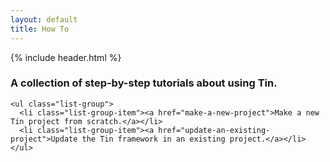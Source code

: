 ```yaml
---
layout: default
title: How To
---
```

{% include header.html %}

<div class="spacer"> 
	<h3>A collection of step-by-step tutorials about using Tin.</h3>
	
	<ul class="list-group">
	  <li class="list-group-item"><a href="make-a-new-project">Make a new Tin project from scratch.</a></li>
	  <li class="list-group-item"><a href="update-an-existing-project">Update the Tin framework in an existing project.</a></li>
	</ul>
</div>